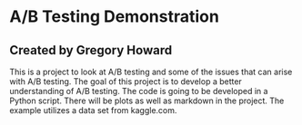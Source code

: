# A/B Testing Demonstration
## Created by Gregory Howard
This is a project to look at A/B testing and some of the issues that can arise with A/B testing.
The goal of this project is to develop a better understanding of A/B testing.
The code is going to be developed in a Python script.
There will be plots as well as markdown in the project.
The example utilizes a data set from kaggle.com.
